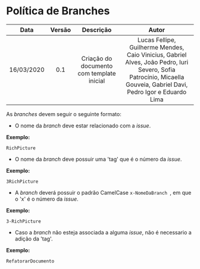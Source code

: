 # Política de Branches

| Data       | Versão | Descrição            | Autor             |
|:----------:|:------:|:--------------------:|:-----------------:|
| 16/03/2020 | 0.1    | Criação do documento com template inicial  | Lucas Fellipe, Guilherme Mendes, Caio Vinicius, Gabriel Alves, João Pedro, Iuri Severo, Sofia Patrocínio, Micaella Gouveia, Gabriel Davi, Pedro Igor e Eduardo Lima  |

As *branches* devem seguir o seguinte formato:
* O nome da *branch* deve estar relacionado com a *issue*.

<b>Exemplo:</b>
```
RichPicture
```

* O nome da *branch* deve possuir uma 'tag' que é o número da *issue*.

<b>Exemplo:</b>
```
3RichPicture
```

* A *branch* deverá possuir o padrão CamelCase ```x-NomeDaBranch ```, em que o 'x' é o número da *issue*.

<b>Exemplo:</b>

```
3-RichPicture
```

* Caso a *branch* não esteja associada a alguma *issue*, não é necessario a adição da 'tag'.

<b>Exemplo:</b>

```
RefatorarDocumento
```
